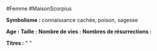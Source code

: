 #Femme #MaisonScorpius

**Symbolisme :** connaissance cachée, poison, sagesse

**Age :**
**Taille :**
**Nombre de vies :**
**Nombres de résurrections :**

**Titres :** 
"
"

